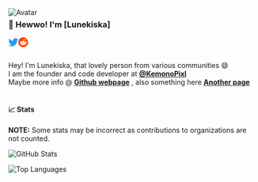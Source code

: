 <img align="left" alt="Avatar" width="200px" src="https://lunekiska.uwu.ai/assets/images/image01.png" />

### 👋 Hewwo! I'm [Lunekiska]

<a href="https://twitter.com/lemq_ocp">
    <img align="left" alt="Twitter" width="20px" src="https://raw.githubusercontent.com/lunekiska/lunekiska/master/assets/icons/twitter.svg">
</a>

<a href="https://reddit.com/u/dark-vookies">
    <img align="left" alt="Reddit" width="20px" src="https://raw.githubusercontent.com/lunekiska/lunekiska/master/assets/icons/reddit.svg">
</a>

<br />
<br />

Hey! I'm Lunekiska, that lovely person from various communities 😄
<br />
I am the founder and code developer at **[@KemonoPixl](https://github.com/KemonoPixl)**
<br />
Maybe more info @ **[Github webpage](https://lunekiska.github.io)** , also something here **[Another page](https://lunekiska.uwu.ai)**
<br />
<br />


#### 📈 Stats

**NOTE:** Some stats may be incorrect as contributions to organizations
are not counted.

![GitHub Stats](https://github-readme-stats.vercel.app/api?username=lunekiska&count_private=true&theme=tokyonight&show_icons=true)

![Top Languages](https://github-readme-stats.vercel.app/api/top-langs/?username=lunekiska&layout=compact&theme=tokyonight)

<!--START_SECTION:waka-->
<!--END_SECTION:waka-->
